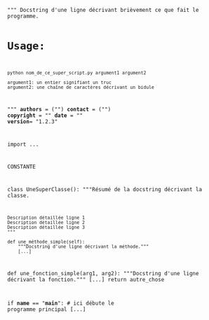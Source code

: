 <code>
""" Docstring d'une ligne décrivant brièvement ce que fait le programme.

Usage:
======
    python nom_de_ce_super_script.py argument1 argument2

    argument1: un entier signifiant un truc
    argument2: une chaîne de caractères décrivant un bidule
"""
__authors__ = ("")
__contact__ = ("")
__copyright__ = ""
__date__ = ""
__version__= "1.2.3"

import ...

CONSTANTE

class UneSuperClasse():
    """Résumé de la docstring décrivant la classe.

    Description détaillée ligne 1
    Description détaillée ligne 2
    Description détaillée ligne 3
    """
    
    def une_méthode_simple(self):
        """Docstring d'une ligne décrivant la méthode."""
        [...]
  
def une_fonction_simple(arg1, arg2):
    """Docstring d'une ligne décrivant la fonction."""
    [...]
    return autre_chose

if __name__ == "__main__":
    # ici débute le programme principal
    [...]
</code>

